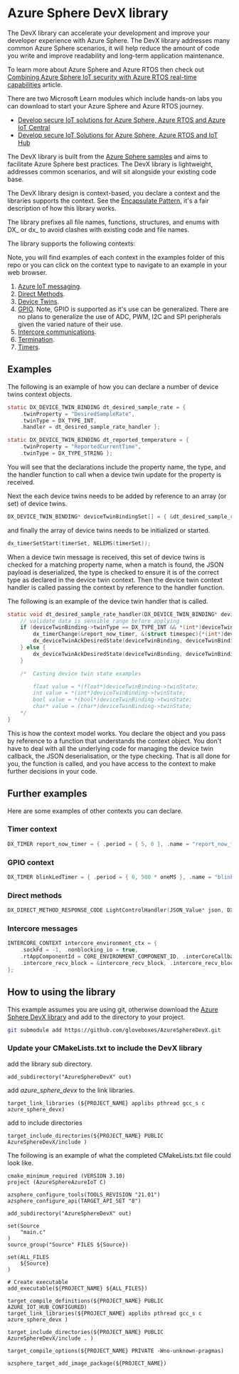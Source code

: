 # Azure Sphere DevX library

The DevX library can accelerate your development and improve your developer experience with Azure Sphere. The DevX library addresses many common Azure Sphere scenarios, it will help reduce the amount of code you write and improve readability and long-term application maintenance.

To learn more about Azure Sphere and Azure RTOS then check out [Combining Azure Sphere IoT security with Azure RTOS real-time capabilities](https://techcommunity.microsoft.com/t5/internet-of-things/combining-azure-sphere-iot-security-with-azure-rtos-real-time/ba-p/1992869) article.

There are two Microsoft Learn modules which include hands-on labs you can download to start your Azure Sphere and Azure RTOS journey.

- [Develop secure IoT solutions for Azure Sphere, Azure RTOS and Azure IoT Central](https://docs.microsoft.com/en-us/learn/modules/develop-secure-iot-solutions-azure-sphere-iot-central?WT.mc_id=iot-10976-dglover)
- [Develop secure IoT Solutions for Azure Sphere, Azure RTOS and IoT Hub](https://docs.microsoft.com/en-us/learn/modules/develop-secure-iot-solutions-azure-sphere-iot-hub?WT.mc_id=iot-11691-dglover)

The DevX library is built from the [Azure Sphere samples](https://github.com/Azure/azure-sphere-samples) and aims to facilitate Azure Sphere best practices. The DevX library is lightweight, addresses common scenarios, and will sit alongside your existing code base.

The DevX library design is context-based, you declare a context and the libraries supports the context. See the [Encapsulate Pattern](https://accu.org/journals/overload/12/63/kelly_246/), it's a fair description of how this library works.

The library prefixes all file names, functions, structures, and enums with DX_ or dx_ to avoid clashes with existing code and file names.

The library supports the following contexts:

Note, you will find examples of each context in the examples folder of this repo or you can click on the context type to navigate to an example in your web browser.

1. [Azure IoT messaging](https://github.com/gloveboxes/AzureSphereDevX/tree/main/examples/send_message).
1. [Direct Methods](https://github.com/gloveboxes/AzureSphereDevX/tree/main/examples/direct_methods).
1. [Device Twins](https://github.com/gloveboxes/AzureSphereDevX/tree/main/examples/device_twins).
1. [GPIO](https://github.com/gloveboxes/AzureSphereDevX/tree/main/examples/gpio_example). Note, GPIO is supported as it's use can be generalized. There are no plans to generalize the use of ADC, PWM, I2C and SPI peripherals given the varied nature of their use.
1. [Intercore communications](https://github.com/gloveboxes/AzureSphereDevX/tree/main/examples/intercore_example).
1. [Termination](https://github.com/gloveboxes/AzureSphereDevX/tree/main/examples/terminate_example).
1. [Timers](https://github.com/gloveboxes/AzureSphereDevX/tree/main/examples/timer_example).
 


## Examples

The following is an example of how you can declare a number of device twins context objects.

```c
static DX_DEVICE_TWIN_BINDING dt_desired_sample_rate = {
	.twinProperty = "DesiredSampleRate",
	.twinType = DX_TYPE_INT,
	.handler = dt_desired_sample_rate_handler };
```

```c
static DX_DEVICE_TWIN_BINDING dt_reported_temperature = {
	.twinProperty = "ReportedCurrentTime",
	.twinType = DX_TYPE_STRING };
```

You will see that the declarations include the property name, the type, and the handler function to call when a device twin update for the property is received.

Next the each device twins needs to be added by reference to an array (or set) of device twins.

```c
DX_DEVICE_TWIN_BINDING* deviceTwinBindingSet[] = { &dt_desired_sample_rate, &dt_reported_temperature };
```

and finally the array of device twins needs to be initialized or started.

```c
dx_timerSetStart(timerSet, NELEMS(timerSet));
```

When a device twin message is received, this set of device twins is checked for a matching property name, when a match is found, the JSON payload is deserialized, the type is checked to ensure it is of the correct type as declared in the device twin context. Then the device twin context handler is called passing the context by reference to the handler function.

The following is an example of the device twin handler that is called.

```c
static void dt_desired_sample_rate_handler(DX_DEVICE_TWIN_BINDING* deviceTwinBinding) {
	// validate data is sensible range before applying
	if (deviceTwinBinding->twinType == DX_TYPE_INT && *(int*)deviceTwinBinding->twinState >= 0 && *(int*)deviceTwinBinding->twinState <= 120) {
		dx_timerChange(&report_now_timer, &(struct timespec){*(int*)deviceTwinBinding->twinState, 0});
		dx_deviceTwinAckDesiredState(deviceTwinBinding, deviceTwinBinding->twinState, DX_DEVICE_TWIN_COMPLETED);
	} else {
		dx_deviceTwinAckDesiredState(deviceTwinBinding, deviceTwinBinding->twinState, DX_DEVICE_TWIN_ERROR);
	}

	/*	Casting device twin state examples

		float value = *(float*)deviceTwinBinding->twinState;
		int value = *(int*)deviceTwinBinding->twinState;
		bool value = *(bool*)deviceTwinBinding->twinState;
		char* value = (char*)deviceTwinBinding->twinState;
	*/
}
```

This is how the context model works. You declare the object and you pass by reference to a function that understands the context object.  You don't have to deal with all the underlying code for managing the device twin callback, the JSON deserialisation, or the type checking. That is all done for you, the function is called, and you have access to the context to make further decisions in your code.

## Further examples

Here are some examples of other contexts you can declare.

### Timer context

```c
DX_TIMER report_now_timer = { .period = { 5, 0 }, .name = "report_now_timer", .handler = report_now_handler };
```

### GPIO context

```c
DX_TIMER blinkLedTimer = { .period = { 0, 500 * oneMS }, .name = "blinkLedTimer", .handler = BlinkLedHandler };
```

### Direct methods

```c
DX_DIRECT_METHOD_RESPONSE_CODE LightControlHandler(JSON_Value* json, DX_DIRECT_METHOD_BINDING* directMethodBinding, char** responseMsg);
```

### Intercore messages

```c
INTERCORE_CONTEXT intercore_environment_ctx = {
	.sockFd = -1, .nonblocking_io = true,
	.rtAppComponentId = CORE_ENVIRONMENT_COMPONENT_ID, .interCoreCallback = intercore_environment_receive_msg_handler,
	.intercore_recv_block = &intercore_recv_block, .intercore_recv_block_length = sizeof(intercore_recv_block)
};
```

## How to using the library

This example assumes you are using git, otherwise download the [Azure Sphere DevX library](https://github.com/gloveboxes/AzureSphereDevX) and add to the directory to your project.

```bash
git submodule add https://github.com/gloveboxes/AzureSphereDevX.git
```

### Update your CMakeLists.txt to include the DevX library

add the library sub directory.

```text
add_subdirectory("AzureSphereDevX" out)
```

add *azure_sphere_devx* to the link libraries.

```text
target_link_libraries (${PROJECT_NAME} applibs pthread gcc_s c azure_sphere_devx)
```

add to include directories

```text
target_include_directories(${PROJECT_NAME} PUBLIC AzureSphereDevX/include )
```

The following is an example of what the completed CMakeLists.txt file could look like.

```text
cmake_minimum_required (VERSION 3.10)
project (AzureSphereAzureIoT C)

azsphere_configure_tools(TOOLS_REVISION "21.01")
azsphere_configure_api(TARGET_API_SET "8")

add_subdirectory("AzureSphereDevX" out)

set(Source
    "main.c"
)
source_group("Source" FILES ${Source})

set(ALL_FILES
    ${Source}
)

# Create executable
add_executable(${PROJECT_NAME} ${ALL_FILES})

target_compile_definitions(${PROJECT_NAME} PUBLIC AZURE_IOT_HUB_CONFIGURED)
target_link_libraries(${PROJECT_NAME} applibs pthread gcc_s c azure_sphere_devx )

target_include_directories(${PROJECT_NAME} PUBLIC AzureSphereDevX/include . )

target_compile_options(${PROJECT_NAME} PRIVATE -Wno-unknown-pragmas)

azsphere_target_add_image_package(${PROJECT_NAME})
```

